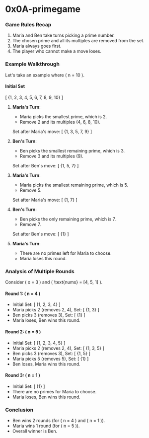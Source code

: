 # 0x0A-primegame


### Game Rules Recap
1. Maria and Ben take turns picking a prime number.
2. The chosen prime and all its multiples are removed from the set.
3. Maria always goes first.
4. The player who cannot make a move loses.

### Example Walkthrough
Let's take an example where \( n = 10 \).


#### Initial Set
\[ \{1, 2, 3, 4, 5, 6, 7, 8, 9, 10\} \]

1. **Maria's Turn**:
   - Maria picks the smallest prime, which is 2.
   - Remove 2 and its multiples (4, 6, 8, 10).

   Set after Maria's move:
   \[ \{1, 3, 5, 7, 9\} \]

2. **Ben's Turn**:
   - Ben picks the smallest remaining prime, which is 3.
   - Remove 3 and its multiples (9).

   Set after Ben's move:
   \[ \{1, 5, 7\} \]

3. **Maria's Turn**:
   - Maria picks the smallest remaining prime, which is 5.
   - Remove 5.

   Set after Maria's move:
   \[ \{1, 7\} \]

4. **Ben's Turn**:
   - Ben picks the only remaining prime, which is 7.
   - Remove 7.

   Set after Ben's move:
   \[ \{1\} \]

5. **Maria's Turn**:
   - There are no primes left for Maria to choose.
   - Maria loses this round.

### Analysis of Multiple Rounds

Consider \( x = 3 \) and \( \text{nums} = [4, 5, 1] \).

#### Round 1: \( n = 4 \)
- Initial Set: \[ \{1, 2, 3, 4\} \]
- Maria picks 2 (removes 2, 4), Set: \[ \{1, 3\} \]
- Ben picks 3 (removes 3), Set: \[ \{1\} \]
- Maria loses, Ben wins this round.

#### Round 2: \( n = 5 \)
- Initial Set: \[ \{1, 2, 3, 4, 5\} \]
- Maria picks 2 (removes 2, 4), Set: \[ \{1, 3, 5\} \]
- Ben picks 3 (removes 3), Set: \[ \{1, 5\} \]
- Maria picks 5 (removes 5), Set: \[ \{1\} \]
- Ben loses, Maria wins this round.

#### Round 3: \( n = 1 \)
- Initial Set: \[ \{1\} \]
- There are no primes for Maria to choose.
- Maria loses, Ben wins this round.

### Conclusion
- Ben wins 2 rounds (for \( n = 4 \) and \( n = 1 \)).
- Maria wins 1 round (for \( n = 5 \)).
- Overall winner is Ben.

